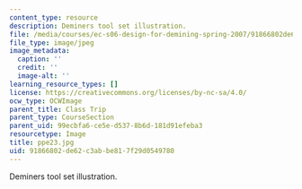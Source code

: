 ```yaml
---
content_type: resource
description: Deminers tool set illustration.
file: /media/courses/ec-s06-design-for-demining-spring-2007/91866802de62c3abbe817f29d0549780_ppe23.jpg
file_type: image/jpeg
image_metadata:
  caption: ''
  credit: ''
  image-alt: ''
learning_resource_types: []
license: https://creativecommons.org/licenses/by-nc-sa/4.0/
ocw_type: OCWImage
parent_title: Class Trip
parent_type: CourseSection
parent_uid: 99ecbfa6-ce5e-d537-8b6d-181d91efeba3
resourcetype: Image
title: ppe23.jpg
uid: 91866802-de62-c3ab-be81-7f29d0549780
---
```

Deminers tool set illustration.
